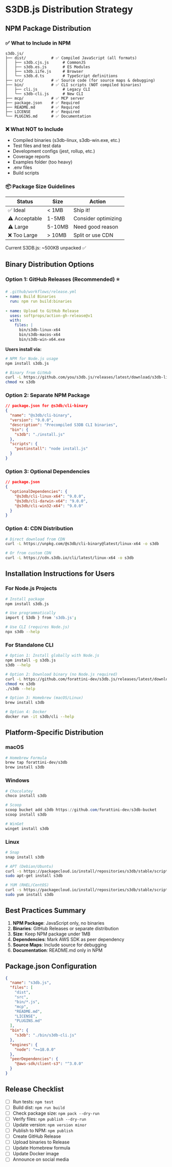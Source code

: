 # S3DB.js Distribution Strategy

## NPM Package Distribution

### ✅ What to Include in NPM

```
s3db.js/
├── dist/           # ✅ Compiled JavaScript (all formats)
│   ├── s3db.cjs.js      # CommonJS
│   ├── s3db.es.js       # ES Modules  
│   ├── s3db.iife.js     # Browser
│   └── s3db.d.ts        # TypeScript definitions
├── src/            # ✅ Source code (for source maps & debugging)
├── bin/            # ✅ CLI scripts (NOT compiled binaries)
│   ├── cli.js           # Legacy CLI
│   └── s3db-cli.js      # New CLI
├── mcp/            # ✅ MCP server
├── package.json    # ✅ Required
├── README.md       # ✅ Required
├── LICENSE         # ✅ Required
└── PLUGINS.md      # ✅ Documentation
```

### ❌ What NOT to Include

- Compiled binaries (s3db-linux, s3db-win.exe, etc.)
- Test files and test data
- Development configs (jest, rollup, etc.)
- Coverage reports
- Examples folder (too heavy)
- .env files
- Build scripts

### 📦 Package Size Guidelines

| Status | Size | Action |
|--------|------|--------|
| ✅ Ideal | < 1MB | Ship it! |
| ⚠️ Acceptable | 1-5MB | Consider optimizing |
| ⚠️ Large | 5-10MB | Need good reason |
| ❌ Too Large | > 10MB | Split or use CDN |

Current S3DB.js: ~500KB unpacked ✅

## Binary Distribution Options

### Option 1: GitHub Releases (Recommended) ⭐

```yaml
# .github/workflows/release.yml
- name: Build Binaries
  run: npm run build:binaries
  
- name: Upload to GitHub Release
  uses: softprops/action-gh-release@v1
  with:
    files: |
      bin/s3db-linux-x64
      bin/s3db-macos-x64
      bin/s3db-win-x64.exe
```

**Users install via:**
```bash
# NPM for Node.js usage
npm install s3db.js

# Binary from GitHub
curl -L https://github.com/you/s3db.js/releases/latest/download/s3db-linux-x64 -o s3db
chmod +x s3db
```

### Option 2: Separate NPM Package

```json
// package.json for @s3db/cli-binary
{
  "name": "@s3db/cli-binary",
  "version": "9.0.0",
  "description": "Precompiled S3DB CLI binaries",
  "bin": {
    "s3db": "./install.js"
  },
  "scripts": {
    "postinstall": "node install.js"
  }
}
```

### Option 3: Optional Dependencies

```json
// package.json
{
  "optionalDependencies": {
    "@s3db/cli-linux-x64": "9.0.0",
    "@s3db/cli-darwin-x64": "9.0.0",
    "@s3db/cli-win32-x64": "9.0.0"
  }
}
```

### Option 4: CDN Distribution

```bash
# Direct download from CDN
curl -L https://unpkg.com/@s3db/cli-binary@latest/linux-x64 -o s3db

# Or from custom CDN
curl -L https://cdn.s3db.io/cli/latest/linux-x64 -o s3db
```

## Installation Instructions for Users

### For Node.js Projects
```bash
# Install package
npm install s3db.js

# Use programmatically
import { S3db } from 's3db.js';

# Use CLI (requires Node.js)
npx s3db --help
```

### For Standalone CLI
```bash
# Option 1: Install globally with Node.js
npm install -g s3db.js
s3db --help

# Option 2: Download binary (no Node.js required)
curl -L https://github.com/forattini-dev/s3db.js/releases/latest/download/s3db-$(uname -s)-$(uname -m) -o s3db
chmod +x s3db
./s3db --help

# Option 3: Homebrew (macOS/Linux)
brew install s3db

# Option 4: Docker
docker run -it s3db/cli --help
```

## Platform-Specific Distribution

### macOS
```bash
# Homebrew Formula
brew tap forattini-dev/s3db
brew install s3db
```

### Windows
```powershell
# Chocolatey
choco install s3db

# Scoop
scoop bucket add s3db https://github.com/forattini-dev/s3db-bucket
scoop install s3db

# WinGet
winget install s3db
```

### Linux
```bash
# Snap
snap install s3db

# APT (Debian/Ubuntu)
curl -s https://packagecloud.io/install/repositories/s3db/stable/script.deb.sh | sudo bash
sudo apt-get install s3db

# YUM (RHEL/CentOS)
curl -s https://packagecloud.io/install/repositories/s3db/stable/script.rpm.sh | sudo bash
sudo yum install s3db
```

## Best Practices Summary

1. **NPM Package**: JavaScript only, no binaries
2. **Binaries**: GitHub Releases or separate distribution
3. **Size**: Keep NPM package under 1MB
4. **Dependencies**: Mark AWS SDK as peer dependency
5. **Source Maps**: Include source for debugging
6. **Documentation**: README.md only in NPM

## Package.json Configuration

```json
{
  "name": "s3db.js",
  "files": [
    "dist",
    "src", 
    "bin/*.js",
    "mcp",
    "README.md",
    "LICENSE",
    "PLUGINS.md"
  ],
  "bin": {
    "s3db": "./bin/s3db-cli.js"
  },
  "engines": {
    "node": ">=18.0.0"
  },
  "peerDependencies": {
    "@aws-sdk/client-s3": "^3.0.0"
  }
}
```

## Release Checklist

- [ ] Run tests: `npm test`
- [ ] Build dist: `npm run build`
- [ ] Check package size: `npm pack --dry-run`
- [ ] Verify files: `npm publish --dry-run`
- [ ] Update version: `npm version minor`
- [ ] Publish to NPM: `npm publish`
- [ ] Create GitHub Release
- [ ] Upload binaries to Release
- [ ] Update Homebrew formula
- [ ] Update Docker image
- [ ] Announce on social media